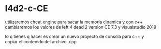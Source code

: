 # l4d2-c-CE
utilizaremos cheat engine para sacar la memoria dinamica y con c++ cambiaremos los valores de left 4 dead 2
version CE 7.3 y visualstudio 2019

lo q tienes q hacer es crear un nuevo proyecto de consola para c++ y copiar el contenido del archivo .cpp


